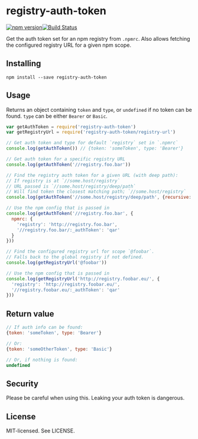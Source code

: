 # registry-auth-token

[![npm version](http://img.shields.io/npm/v/registry-auth-token.svg?style=flat-square)](http://browsenpm.org/package/registry-auth-token)[![Build Status](http://img.shields.io/travis/rexxars/registry-auth-token/main.svg?style=flat-square)](https://travis-ci.org/rexxars/registry-auth-token)

Get the auth token set for an npm registry from `.npmrc`. Also allows fetching the configured registry URL for a given npm scope.

## Installing

```
npm install --save registry-auth-token
```

## Usage

Returns an object containing `token` and `type`, or `undefined` if no token can be found. `type` can be either `Bearer` or `Basic`.

```js
var getAuthToken = require('registry-auth-token')
var getRegistryUrl = require('registry-auth-token/registry-url')

// Get auth token and type for default `registry` set in `.npmrc`
console.log(getAuthToken()) // {token: 'someToken', type: 'Bearer'}

// Get auth token for a specific registry URL
console.log(getAuthToken('//registry.foo.bar'))

// Find the registry auth token for a given URL (with deep path):
// If registry is at `//some.host/registry`
// URL passed is `//some.host/registry/deep/path`
// Will find token the closest matching path; `//some.host/registry`
console.log(getAuthToken('//some.host/registry/deep/path', {recursive: true}))

// Use the npm config that is passed in
console.log(getAuthToken('//registry.foo.bar', {
  npmrc: {
    'registry': 'http://registry.foo.bar',
    '//registry.foo.bar/:_authToken': 'qar'
  }
}))

// Find the configured registry url for scope `@foobar`.
// Falls back to the global registry if not defined.
console.log(getRegistryUrl('@foobar'))

// Use the npm config that is passed in
console.log(getRegistryUrl('http://registry.foobar.eu/', {
  'registry': 'http://registry.foobar.eu/',
  '//registry.foobar.eu/:_authToken': 'qar'
}))
```

## Return value

```js
// If auth info can be found:
{token: 'someToken', type: 'Bearer'}

// Or:
{token: 'someOtherToken', type: 'Basic'}

// Or, if nothing is found:
undefined
```

## Security

Please be careful when using this. Leaking your auth token is dangerous.

## License

MIT-licensed. See LICENSE.
